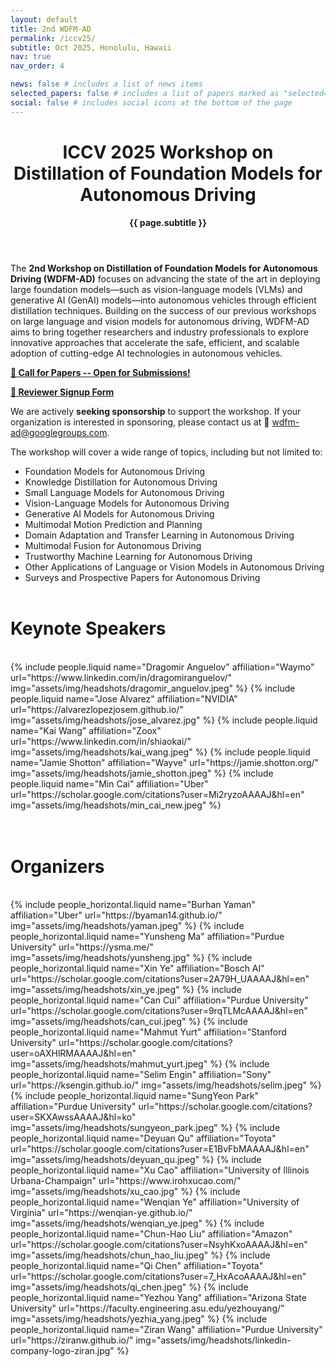 ```yaml
---
layout: default
title: 2nd WDFM-AD
permalink: /iccv25/
subtitle: Oct 2025, Honolulu, Hawaii
nav: true
nav_order: 4

news: false # includes a list of news items
selected_papers: false # includes a list of papers marked as "selected={true}"
social: false # includes social icons at the bottom of the page
---
```


<div class="post">
  <header class="post-header">
    <h1 class="post-title">
      ICCV 2025 Workshop on<br>
      <span class="font-weight-bold">Distillation of Foundation Models for Autonomous Driving</span>
      <!-- {{ site.title }} -->
    </h1>
    <p class="desc"><b>{{ page.subtitle }}</b></p>
  </header>
</div>

The **2nd Workshop on Distillation of Foundation Models for Autonomous Driving (WDFM-AD)** focuses on advancing the state of the art in deploying large foundation models—such as vision-language models (VLMs) and generative AI (GenAI) models—into autonomous vehicles through efficient distillation techniques. Building on the success of our previous workshops on large language and vision models for autonomous driving, WDFM-AD aims to bring together researchers and industry professionals to explore innovative approaches that accelerate the safe, efficient, and scalable adoption of cutting-edge AI technologies in autonomous vehicles. 

**[📢 Call for Papers -- Open for Submissions!](/call_for_papers)**

**[🔗 Reviewer Signup Form](https://forms.gle/pCRVAiq7L8kBTnLD6)**

We are actively **seeking sponsorship** to support the workshop. If your organization is interested in sponsoring, please contact us at 📧 [wdfm-ad@googlegroups.com](mailto:wdfm-ad@googlegroups.com).

The workshop will cover a wide range of topics, including but not limited to:  
- Foundation Models for Autonomous Driving
- Knowledge Distillation for Autonomous Driving  
- Small Language Models for Autonomous Driving  
- Vision-Language Models for Autonomous Driving  
- Generative AI Models for Autonomous Driving  
- Multimodal Motion Prediction and Planning  
- Domain Adaptation and Transfer Learning in Autonomous Driving  
- Multimodal Fusion for Autonomous Driving
- Trustworthy Machine Learning for Autonomous Driving   
- Other Applications of Language or Vision Models in Autonomous Driving  
- Surveys and Prospective Papers for Autonomous Driving 
<br><br>

<!-- # Call for Papers

**Important Dates:**  
- **Paper Submission Opens:** June 1, 2025  
- **Paper Submission Deadline:** June 27, 2025  
- **Notification to Authors:** July 11, 2025  
- **Camera-Ready Submission:** August 18, 2025  

- **Submission Guidelines:** [ICCV 2025 Author Guidelines](https://iccv.thecvf.com/Conferences/2025/AuthorGuidelines)  
- **Submission Portal:** [OpenReview Submission](https://openreview.net/group?id=thecvf.com/ICCV/2025/Workshop/WDFM-AD)  
- **Contact Email:** [wdfm-ad@googlegroups.com](mailto:wdfm-ad@googlegroups.com)  
<br> -->

# Keynote Speakers
<br>
<div class="container">
<div class="row row-cols-3">
  {% include people.liquid name="Dragomir Anguelov" affiliation="Waymo" url="https://www.linkedin.com/in/dragomiranguelov/" img="assets/img/headshots/dragomir_anguelov.jpeg" %}
  {% include people.liquid name="Jose Alvarez" affiliation="NVIDIA" url="https://alvarezlopezjosem.github.io/" img="assets/img/headshots/jose_alvarez.jpg" %}
  {% include people.liquid name="Kai Wang" affiliation="Zoox" url="https://www.linkedin.com/in/shiaokai/" img="assets/img/headshots/kai_wang.jpeg" %}
  {% include people.liquid name="Jamie Shotton" affiliation="Wayve" url="https://jamie.shotton.org/" img="assets/img/headshots/jamie_shotton.jpeg" %}
  {% include people.liquid name="Min Cai" affiliation="Uber" url="https://scholar.google.com/citations?user=Mi2ryzoAAAAJ&hl=en" img="assets/img/headshots/min_cai_new.jpeg" %}
</div>
</div>
<br><br>

# Organizers
<br>
<div class="container">
<div class="row row-cols-2">
  {% include people_horizontal.liquid name="Burhan Yaman" affiliation="Uber" url="https://byaman14.github.io/" img="assets/img/headshots/yaman.jpeg" %}
  {% include people_horizontal.liquid name="Yunsheng Ma" affiliation="Purdue University" url="https://ysma.me/" img="assets/img/headshots/yunsheng.jpg" %}
  {% include people_horizontal.liquid name="Xin Ye" affiliation="Bosch AI" url="https://scholar.google.com/citations?user=2A79H_UAAAAJ&hl=en" img="assets/img/headshots/xin_ye.jpeg" %}
  {% include people_horizontal.liquid name="Can Cui" affiliation="Purdue University" url="https://scholar.google.com/citations?user=9rqTLMcAAAAJ&hl=en" img="assets/img/headshots/can_cui.jpeg" %}
  {% include people_horizontal.liquid name="Mahmut Yurt" affiliation="Stanford University" url="https://scholar.google.com/citations?user=oAXHlRMAAAAJ&hl=en" img="assets/img/headshots/mahmut_yurt.jpeg" %}
  {% include people_horizontal.liquid name="Selim Engin" affiliation="Sony" url="https://ksengin.github.io/" img="assets/img/headshots/selim.jpeg" %}
  {% include people_horizontal.liquid name="SungYeon Park" affiliation="Purdue University" url="https://scholar.google.com/citations?user=SKXAwssAAAAJ&hl=ko" img="assets/img/headshots/sungyeon_park.jpeg" %}
  {% include people_horizontal.liquid name="Deyuan Qu" affiliation="Toyota" url="https://scholar.google.com/citations?user=E1BvFbMAAAAJ&hl=en" img="assets/img/headshots/deyuan_qu.jpeg" %}
  {% include people_horizontal.liquid name="Xu Cao" affiliation="University of Illinois Urbana-Champaign" url="https://www.irohxucao.com/" img="assets/img/headshots/xu_cao.jpg" %}
  {% include people_horizontal.liquid name="Wenqian Ye" affiliation="University of Virginia" url="https://wenqian-ye.github.io/" img="assets/img/headshots/wenqian_ye.jpeg" %}
  {% include people_horizontal.liquid name="Chun-Hao Liu" affiliation="Amazon" url="https://scholar.google.com/citations?user=NsyhKxoAAAAJ&hl=en" img="assets/img/headshots/chun_hao_liu.jpeg" %}
  {% include people_horizontal.liquid name="Qi Chen" affiliation="Toyota" url="https://scholar.google.com/citations?user=7_HxAcoAAAAJ&hl=en" img="assets/img/headshots/qi_chen.jpeg" %}
  {% include people_horizontal.liquid name="Yezhou Yang" affiliation="Arizona State University" url="https://faculty.engineering.asu.edu/yezhouyang/" img="assets/img/headshots/yezhia_yang.jpeg" %}
  {% include people_horizontal.liquid name="Ziran Wang" affiliation="Purdue University" url="https://ziranw.github.io/" img="assets/img/headshots/linkedin-company-logo-ziran.jpg" %}
</div>
</div>
<br><br>

<!-- # Questions
Contact us at
<a href="mailto:cvpr25.wdfm.ad@gmail.com" target="_blank">cvpr25.wdfm.ad@gmail.com</a>. -->
